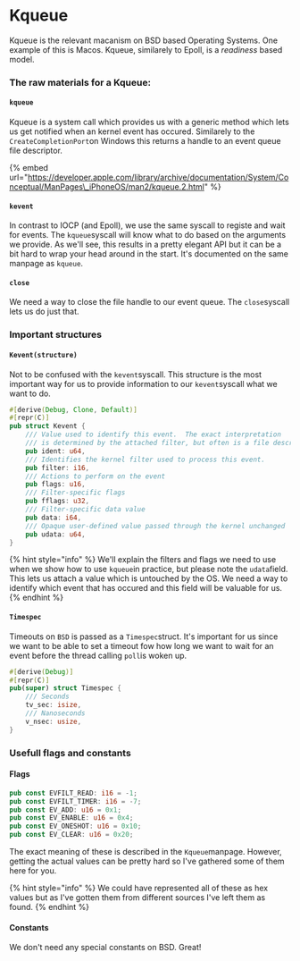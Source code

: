 # Kqueue

Kqueue is the relevant macanism on BSD based Operating Systems. One example of this is Macos. Kqueue, similarely to Epoll, is a _readiness_ based model. 

### The raw materials for a Kqueue:

#### `kqueue`

Kqueue is a system call which provides us with a generic method which lets us get notified when an kernel event has occured. Similarely to the `CreateCompletionPort`on Windows this returns a handle to an event queue file descriptor.

{% embed url="https://developer.apple.com/library/archive/documentation/System/Conceptual/ManPages\_iPhoneOS/man2/kqueue.2.html" %}

#### `kevent`

In contrast to IOCP \(and Epoll\), we use the same syscall to registe and wait for events. The `kqueue`syscall will know what to do based on the arguments we provide. As we'll see, this results in a pretty elegant API but it can be a bit hard to wrap your head around in the start. It's documented on the same manpage as `kqueue`.

#### `close`

We need a way to close the file handle to our event queue. The `close`syscall lets us do just that.

### Important structures

#### `Kevent(structure)`

Not to be confused with the `kevent`syscall. This structure is the most important way for us to provide information to our `kevent`syscall what we want to do.

```rust
#[derive(Debug, Clone, Default)]
#[repr(C)]
pub struct Kevent {
    /// Value used to identify this event.  The exact interpretation
    /// is determined by the attached filter, but often is a file descriptor.
    pub ident: u64,
    /// Identifies the kernel filter used to process this event.
    pub filter: i16,
    /// Actions to perform on the event
    pub flags: u16,
    /// Filter-specific flags
    pub fflags: u32,
    /// Filter-specific data value
    pub data: i64,
    /// Opaque user-defined value passed through the kernel unchanged
    pub udata: u64,
}
```

{% hint style="info" %}
We'll explain the filters and flags we need to use when we show how to use `kqueue`in practice, but please note the `udata`field. This lets us attach a value which is untouched by the OS. We need a way to identify which event that has occured and this field will be valuable for us.
{% endhint %}

#### `Timespec`

 Timeouts on `BSD` is passed as a  `Timespec`struct. It's important for us since we want to be able to set a timeout fow how long we want to wait for an event before the thread calling `poll`is woken up.

```rust
#[derive(Debug)]
#[repr(C)]
pub(super) struct Timespec {
    /// Seconds
    tv_sec: isize,
    /// Nanoseconds     
    v_nsec: usize,
}
```

### Usefull flags and constants

#### Flags

```rust
pub const EVFILT_READ: i16 = -1;
pub const EVFILT_TIMER: i16 = -7;
pub const EV_ADD: u16 = 0x1;
pub const EV_ENABLE: u16 = 0x4;
pub const EV_ONESHOT: u16 = 0x10;
pub const EV_CLEAR: u16 = 0x20;
```

The exact meaning of these is described in the `Kqueue`manpage. However, getting the actual values can be pretty hard so I've gathered some of them here for you.

{% hint style="info" %}
We could have represented all of these as hex values but as I've gotten them from different sources I've left them as found.
{% endhint %}

#### Constants

We don't need any special constants on BSD. Great!

